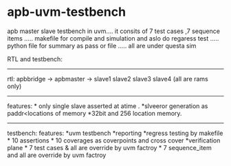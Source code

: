 # apb-uvm-testbench
apb master slave testbench in uvm....
it consits of  7 test cases ,7 sequence items .....
makefile  for compile and simulation  and aslo do regaress test .....
python file for summary as pass or file  .....
all are under questa sim  


RTL and testbench: 

*****************************************************
rtl:
apbbridge -> apbmaster
          -> slave1  slave2 slave3  slave4 (all are rams only)
****
features:
    * only single slave asserted at atime .
    *slveeror generation as paddr<locations of memory
    *32bit and 256 location memory.
*******************************************************
testbench:
  features:
    *uvm testbench
    *reporting 
    *regress testing by makefile
    * 10 assertions 
    * 10 coverages as coverpoints and cross cover
    *verification plane
    * 7 test cases  & all  are override by uvm factroy
    * 7 sequence_item and all are override by uvm factroy
    
    
    
      
